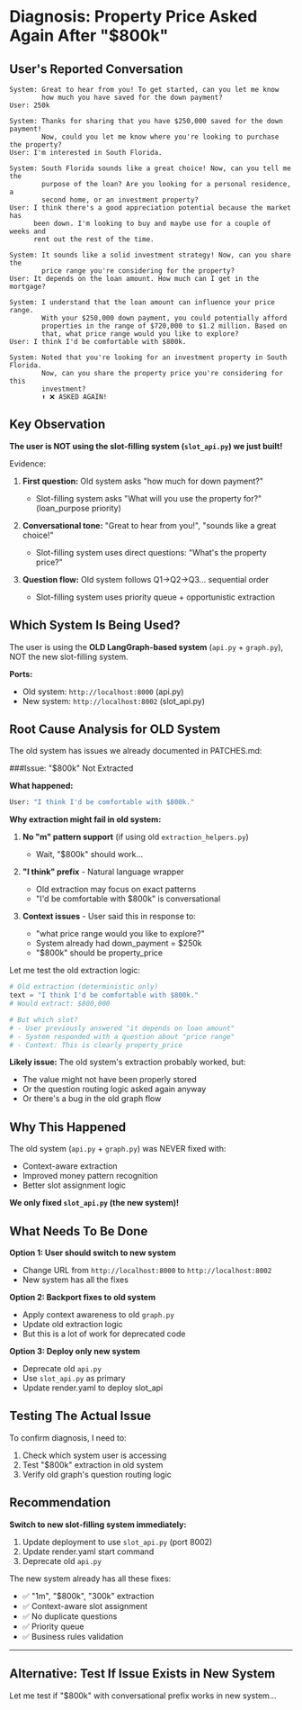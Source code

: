 # Diagnosis: Property Price Asked Again After "$800k"

## User's Reported Conversation

```
System: Great to hear from you! To get started, can you let me know 
        how much you have saved for the down payment?
User: 250k

System: Thanks for sharing that you have $250,000 saved for the down payment!
        Now, could you let me know where you're looking to purchase the property?
User: I'm interested in South Florida.

System: South Florida sounds like a great choice! Now, can you tell me the 
        purpose of the loan? Are you looking for a personal residence, a 
        second home, or an investment property?
User: I think there's a good appreciation potential because the market has 
      been down. I'm looking to buy and maybe use for a couple of weeks and 
      rent out the rest of the time.

System: It sounds like a solid investment strategy! Now, can you share the 
        price range you're considering for the property?
User: It depends on the loan amount. How much can I get in the mortgage?

System: I understand that the loan amount can influence your price range. 
        With your $250,000 down payment, you could potentially afford 
        properties in the range of $720,000 to $1.2 million. Based on 
        that, what price range would you like to explore?
User: I think I'd be comfortable with $800k.

System: Noted that you're looking for an investment property in South Florida. 
        Now, can you share the property price you're considering for this 
        investment?
        ⬆️ ❌ ASKED AGAIN!
```

## Key Observation

**The user is NOT using the slot-filling system (`slot_api.py`) we just built!**

Evidence:
1. **First question:** Old system asks "how much for down payment?"
   - Slot-filling system asks "What will you use the property for?" (loan_purpose priority)
   
2. **Conversational tone:** "Great to hear from you!", "sounds like a great choice!"
   - Slot-filling system uses direct questions: "What's the property price?"
   
3. **Question flow:** Old system follows Q1→Q2→Q3... sequential order
   - Slot-filling system uses priority queue + opportunistic extraction

## Which System Is Being Used?

The user is using the **OLD LangGraph-based system** (`api.py` + `graph.py`), NOT the new slot-filling system.

**Ports:**
- Old system: `http://localhost:8000` (api.py)
- New system: `http://localhost:8002` (slot_api.py)

## Root Cause Analysis for OLD System

The old system has issues we already documented in PATCHES.md:

###Issue: "$800k" Not Extracted

**What happened:**
```python
User: "I think I'd be comfortable with $800k."
```

**Why extraction might fail in old system:**

1. **No "m" pattern support** (if using old `extraction_helpers.py`)
   - Wait, "$800k" should work...
   
2. **"I think" prefix** - Natural language wrapper
   - Old extraction may focus on exact patterns
   - "I'd be comfortable with $800k" is conversational

3. **Context issues** - User said this in response to:
   - "what price range would you like to explore?"
   - System already had down_payment = $250k
   - "$800k" should be property_price

Let me test the old extraction logic:
```python
# Old extraction (deterministic only)
text = "I think I'd be comfortable with $800k."
# Would extract: $800,000

# But which slot?
# - User previously answered "it depends on loan amount"
# - System responded with a question about "price range"
# - Context: This is clearly property_price
```

**Likely issue:** The old system's extraction probably worked, but:
- The value might not have been properly stored
- Or the question routing logic asked again anyway
- Or there's a bug in the old graph flow

## Why This Happened

The old system (`api.py` + `graph.py`) was NEVER fixed with:
- Context-aware extraction
- Improved money pattern recognition  
- Better slot assignment logic

**We only fixed `slot_api.py` (the new system)!**

## What Needs To Be Done

**Option 1: User should switch to new system**
- Change URL from `http://localhost:8000` to `http://localhost:8002`
- New system has all the fixes

**Option 2: Backport fixes to old system**
- Apply context awareness to old `graph.py`
- Update old extraction logic
- But this is a lot of work for deprecated code

**Option 3: Deploy only new system**
- Deprecate old `api.py`
- Use `slot_api.py` as primary
- Update render.yaml to deploy slot_api

## Testing The Actual Issue

To confirm diagnosis, I need to:
1. Check which system user is accessing
2. Test "$800k" extraction in old system
3. Verify old graph's question routing logic

## Recommendation

**Switch to new slot-filling system immediately:**
1. Update deployment to use `slot_api.py` (port 8002)
2. Update render.yaml start command
3. Deprecate old `api.py`

The new system already has all these fixes:
- ✅ "1m", "$800k", "300k" extraction
- ✅ Context-aware slot assignment
- ✅ No duplicate questions
- ✅ Priority queue
- ✅ Business rules validation

---

## Alternative: Test If Issue Exists in New System

Let me test if "$800k" with conversational prefix works in new system...